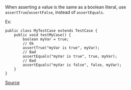 When asserting a value is the same as a boolean literal, use `assertTrue`/`assertFalse`, instead of `assertEquals`.

Ex:

```
public class MyTestCase extends TestCase {
	public void testMyCase() {
		boolean myVar = true;
		// Ok
		assertTrue("myVar is true", myVar);
		// Bad
		assertEquals("myVar is true", true, myVar);
		// Bad
		assertEquals("myVar is false", false, myVar);
	}
}
```

[Source](https://pmd.github.io/pmd-5.3.3/pmd-java/rules/java/junit.html#UseAssertTrueInsteadOfAssertEquals)
